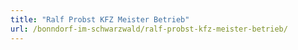 ```yaml
---
title: "Ralf Probst KFZ Meister Betrieb"
url: /bonndorf-im-schwarzwald/ralf-probst-kfz-meister-betrieb/
---
```

